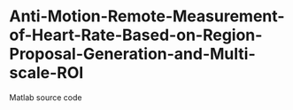 # Anti-Motion-Remote-Measurement-of-Heart-Rate-Based-on-Region-Proposal-Generation-and-Multi-scale-ROI
Matlab source code
